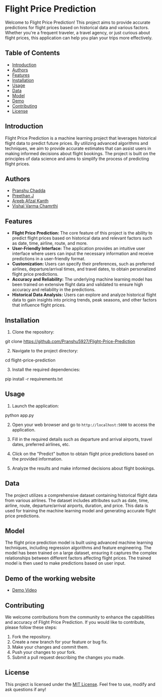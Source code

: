 # Flight Price Prediction

Welcome to Flight Price Prediction! This project aims to provide accurate predictions for flight prices based on historical data and various factors. Whether you're a frequent traveler, a travel agency, or just curious about flight prices, this application can help you plan your trips more effectively.

## Table of Contents

- [Introduction](#introduction)
- [Authors](#authors)
- [Features](#features)
- [Installation](#installation)
- [Usage](#usage)
- [Data](#data)
- [Model](#model)
- [Demo](#demo)
- [Contributing](#contributing)
- [License](#license)

## Introduction

Flight Price Prediction is a machine learning project that leverages historical flight data to predict future prices. By utilizing advanced algorithms and techniques, we aim to provide accurate estimates that can assist users in making informed decisions about flight bookings. The project is built on the principles of data science and aims to simplify the process of predicting flight prices.
## Authors

- [Pranshu Chadda](https://github.com/Pranshu5927)
- [Preethan J](https://github.com/Preethan17)
- [Areeb Afzal Kanth](https://github.com/areebkanth)
- [Vishal Varma Chamrthi](https://github.com/vishal02082002)

## Features

- **Flight Price Prediction:** The core feature of this project is the ability to predict flight prices based on historical data and relevant factors such as date, time, airline, route, and more.
- **User-Friendly Interface:** The application provides an intuitive user interface where users can input the necessary information and receive predictions in a user-friendly format.
- **Customization:** Users can specify their preferences, such as preferred airlines, departure/arrival times, and travel dates, to obtain personalized flight price predictions.
- **Accuracy and Reliability:** The underlying machine learning model has been trained on extensive flight data and validated to ensure high accuracy and reliability in the predictions.
- **Historical Data Analysis:** Users can explore and analyze historical flight data to gain insights into pricing trends, peak seasons, and other factors that influence flight prices.

## Installation

1. Clone the repository:

git clone https://github.com/Pranshu5927/Flight-Price-Prediction



2. Navigate to the project directory:

cd flight-price-prediction



3. Install the required dependencies:

pip install -r requirements.txt



## Usage

1. Launch the application:

python app.py


2. Open your web browser and go to `http://localhost:5000` to access the application.

3. Fill in the required details such as departure and arrival airports, travel dates, preferred airlines, etc.

4. Click on the "Predict" button to obtain flight price predictions based on the provided information.

5. Analyze the results and make informed decisions about flight bookings.

## Data

The project utilizes a comprehensive dataset containing historical flight data from various airlines. The dataset includes attributes such as date, time, airline, route, departure/arrival airports, duration, and price. This data is used for training the machine learning model and generating accurate flight price predictions.

## Model

The flight price prediction model is built using advanced machine learning techniques, including regression algorithms and feature engineering. The model has been trained on a large dataset, ensuring it captures the complex relationships between different factors affecting flight prices. The trained model is then used to make predictions based on user input.

## Demo of the working website

- [Demo Video](https://drive.google.com/file/d/1JSKcqUNCJT6A7uIXNDVUIQzLw8DEANz7/view?usp=drivesdk)

## Contributing

We welcome contributions from the community to enhance the capabilities and accuracy of Flight Price Prediction. If you would like to contribute, please follow these steps:

1. Fork the repository.
2. Create a new branch for your feature or bug fix.
3. Make your changes and commit them.
4. Push your changes to your fork.
5. Submit a pull request describing the changes you made.




## License

This project is licensed under the [MIT License](LICENSE). Feel free to use, modify and ask questions if any!
